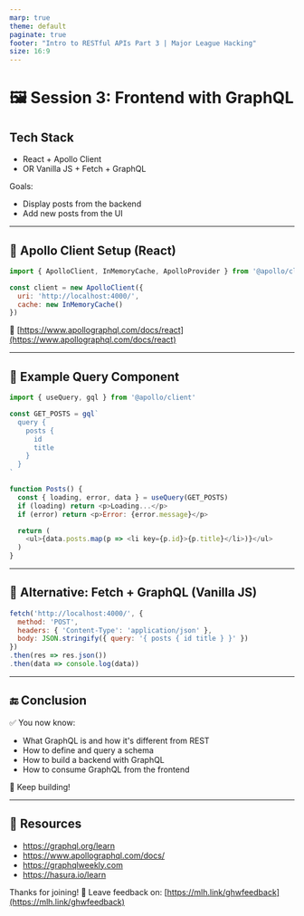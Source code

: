 ```yaml
---
marp: true
theme: default
paginate: true
footer: "Intro to RESTful APIs Part 3 | Major League Hacking"
size: 16:9
---
```


# 🖼️ Session 3: Frontend with GraphQL

## Tech Stack

- React + Apollo Client
- OR Vanilla JS + Fetch + GraphQL

Goals:

- Display posts from the backend
- Add new posts from the UI

---

## 🔌 Apollo Client Setup (React)

```js
import { ApolloClient, InMemoryCache, ApolloProvider } from '@apollo/client'

const client = new ApolloClient({
  uri: 'http://localhost:4000/',
  cache: new InMemoryCache()
})
```

🔗 [https://www.apollographql.com/docs/react](https://www.apollographql.com/docs/react)

---

## 🧪 Example Query Component

```js
import { useQuery, gql } from '@apollo/client'

const GET_POSTS = gql`
  query {
    posts {
      id
      title
    }
  }
`

function Posts() {
  const { loading, error, data } = useQuery(GET_POSTS)
  if (loading) return <p>Loading...</p>
  if (error) return <p>Error: {error.message}</p>

  return (
    <ul>{data.posts.map(p => <li key={p.id}>{p.title}</li>)}</ul>
  )
}
```

---

## 🧼 Alternative: Fetch + GraphQL (Vanilla JS)

```js
fetch('http://localhost:4000/', {
  method: 'POST',
  headers: { 'Content-Type': 'application/json' },
  body: JSON.stringify({ query: '{ posts { id title } }' })
})
.then(res => res.json())
.then(data => console.log(data))
```

---

## 🔚 Conclusion

✅ You now know:

- What GraphQL is and how it's different from REST
- How to define and query a schema
- How to build a backend with GraphQL
- How to consume GraphQL from the frontend

🚀 Keep building!

---

## 📎 Resources

- https://graphql.org/learn
- https://www.apollographql.com/docs/
- https://graphqlweekly.com
- https://hasura.io/learn

Thanks for joining! 🙌
Leave feedback on: [https://mlh.link/ghwfeedback](https://mlh.link/ghwfeedback)
